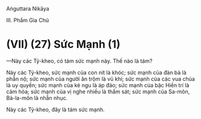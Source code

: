 Aṅguttara Nikāya

III. Phẩm Gia Chủ

# (VII) (27) Sức Mạnh (1)

—Này các Tỷ-kheo, có tám sức mạnh này. Thế nào là tám?

Này các Tỷ-kheo, sức mạnh của con nít là khóc; sức mạnh của đàn bà là phẫn nộ; sức mạnh của người ăn trộm là vũ khí; sức mạnh của các vua chúa là uy quyền; sức mạnh của kẻ ngu là áp đảo; sức mạnh của bậc Hiền trí là cảm hóa; sức mạnh của vị nghe nhiều là thẩm sát; sức mạnh của Sa-môn, Bà-la-môn là nhẫn nhục.

Này các Tỷ-kheo, đây là tám sức mạnh.

